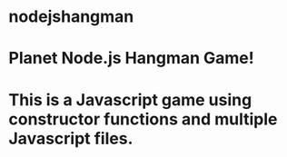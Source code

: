 # nodejshangman

<h1>Planet Node.js Hangman Game!<h1>
	<p>This is a Javascript game using constructor functions and multiple Javascript files.</p>
	